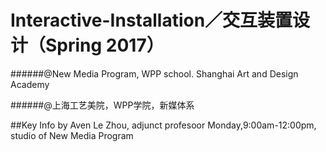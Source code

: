# **Interactive-Installation／交互装置设计（Spring 2017**）
######@New Media Program, WPP school. Shanghai Art and Design Academy

######@上海工艺美院，WPP学院，新媒体系

##Key Info
by Aven Le Zhou, adjunct profesoor
Monday,9:00am-12:00pm, studio of New Media Program

